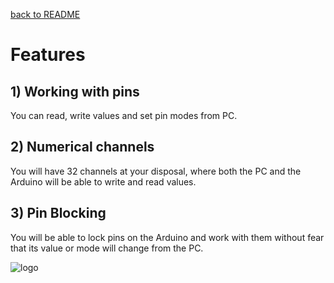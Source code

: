 [back to README](./README.md)
# Features
## 1) Working with pins
You can read, write values and set pin modes from PC.
## 2) Numerical channels
You will have 32 channels at your disposal, where both the PC and the Arduino will be able to write and read values.
## 3) Pin Blocking
You will be able to lock pins on the Arduino and work with them without fear that its value or mode will change from the PC.

![logo](https://raw.githubusercontent.com/jrddunbr/electrical-age.github.io/master/assets/favicon.ico)